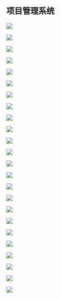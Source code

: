 
## 项目管理系统

![](imgs/ps1.jpg)

![](imgs/ps2.jpg)

![](imgs/ps3.jpg)

![](imgs/ps4.jpg)

![](imgs/ps5.jpg)

![](imgs/ps6.jpg)

![](imgs/ps7.jpg)

![](imgs/ps8.jpg)

![](imgs/ps9.jpg)

![](imgs/ps10.jpg)

![](imgs/ps11.jpg)

![](imgs/ps12.jpg)

![](imgs/ps13.jpg)

![](imgs/ps14.jpg)

![](imgs/ps15.jpg)

![](imgs/ps16.jpg)

![](imgs/ps17.jpg)

![](imgs/ps18.jpg)

![](imgs/ps19.jpg)

![](imgs/ps20.jpg)

![](imgs/ps21.jpg)

![](imgs/ps22.jpg)

![](imgs/ps23.jpg)

![](imgs/ps24.jpg)
